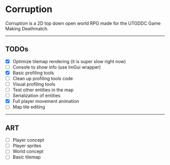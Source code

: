 # Corruption

*Corruption* is a 2D top down open world RPG made for the UTGDDC Game Making Deathmatch.

***

## TODOs

- [x] Optimize tilemap rendering (it is super slow right now)
- [ ] Console to show info (use ImGui wrapper)
- [x] Basic profiling tools
- [ ] Clean up profiling tools code
- [ ] Visual profiling tools
- [ ] Test other entities in the map
- [ ] Serialization of entities
- [x] Full player movement animation
- [ ] Map tile editing

***

## ART

- [ ] Player concept
- [ ] Player sprites
- [ ] World concept
- [ ] Basic tilemap
